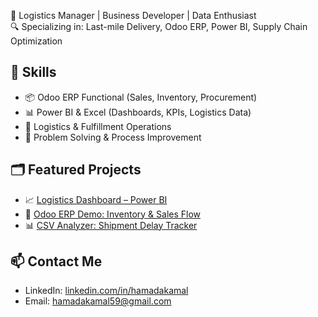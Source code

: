 🚀 Logistics Manager | Business Developer | Data Enthusiast  
🔍 Specializing in: Last-mile Delivery, Odoo ERP, Power BI, Supply Chain Optimization

## 🔧 Skills
- 📦 Odoo ERP Functional (Sales, Inventory, Procurement)
- 📊 Power BI & Excel (Dashboards, KPIs, Logistics Data)
- 🚚 Logistics & Fulfillment Operations
- 🧠 Problem Solving & Process Improvement

## 🗂️ Featured Projects
- 📈 [Logistics Dashboard – Power BI](link_to_project)
- 🛒 [Odoo ERP Demo: Inventory & Sales Flow](link_to_repo)
- 📊 [CSV Analyzer: Shipment Delay Tracker](link_to_repo)

## 📫 Contact Me
- LinkedIn: [linkedin.com/in/hamadakamal](https://linkedin.com/in/hamadakamal)
- Email: hamadakamal59@gmail.com
